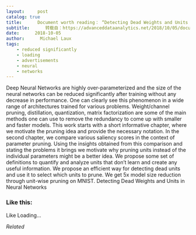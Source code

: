 ```yaml
---
layout:     post
catalog: true
title:      Document worth reading： “Detecting Dead Weights and Units in Neural Networks”
subtitle:      转载自：https://advanceddataanalytics.net/2018/10/05/document-worth-reading-detecting-dead-weights-and-units-in-neural-networks/
date:      2018-10-05
author:      Michael Laux
tags:
    - reduced significantly
    - loading
    - advertisements
    - neural
    - networks
---
```


Deep Neural Networks are highly over-parameterized and the size of the neural networks can be reduced significantly after training without any decrease in performance. One can clearly see this phenomenon in a wide range of architectures trained for various problems. Weight/channel pruning, distillation, quantization, matrix factorization are some of the main methods one can use to remove the redundancy to come up with smaller and faster models. This work starts with a short informative chapter, where we motivate the pruning idea and provide the necessary notation. In the second chapter, we compare various saliency scores in the context of parameter pruning. Using the insights obtained from this comparison and stating the problems it brings we motivate why pruning units instead of the individual parameters might be a better idea. We propose some set of definitions to quantify and analyze units that don’t learn and create any useful information. We propose an efficient way for detecting dead units and use it to select which units to prune. We get 5x model size reduction through unit-wise pruning on MNIST. Detecting Dead Weights and Units in Neural Networks





### Like this:

Like Loading...


*Related*


